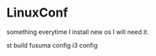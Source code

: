 # LinuxConf

something everytime I install new os I will need it.

st build
fusuma config
i3 config
